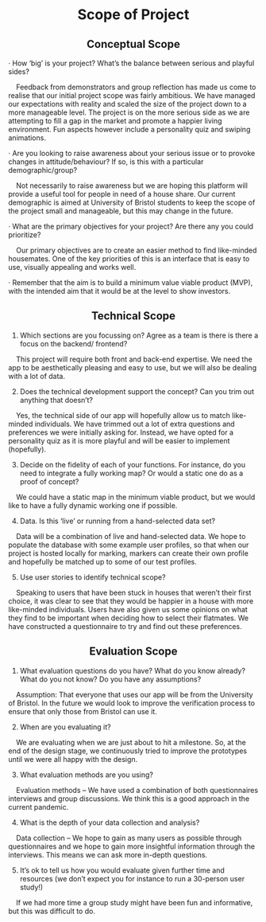 <h1 align="center"> <b> Scope of Project </b> </h1>



<h2 align="center"> <b> Conceptual Scope </b> </h2>

 

·    How ‘big’ is your project? What’s the balance between serious and playful sides?

 

<p>&nbsp;&nbsp;&nbsp;&nbsp;Feedback from demonstrators and group reflection has made us come to realise that our initial project scope was fairly ambitious. We have managed our expectations with reality and scaled the size of the project down to a more manageable level. The project is on the more serious side as we are attempting to fill a gap in the market and promote a happier living environment. Fun aspects however include a personality quiz and swiping animations.<p>

 

·    Are you looking to raise awareness about your serious issue or to provoke changes in attitude/behaviour? If so, is this with a particular demographic/group?

 

<p>&nbsp;&nbsp;&nbsp;&nbsp;Not necessarily to raise awareness but we are hoping this platform will provide a useful tool for people in need of a house share. Our current demographic is aimed at University of Bristol students to keep the scope of the project small and manageable, but this may change in the future.</p>

 

·    What are the primary objectives for your project? Are there any you could prioritize?

 

<p>&nbsp;&nbsp;&nbsp;&nbsp;Our primary objectives are to create an easier method to find like-minded housemates. One of the key priorities of this is an interface that is easy to use, visually appealing and works well.</p> 

 

·    Remember that the aim is to build a minimum value viable product (MVP), with the intended aim that it would be at the level to show investors.

 
<h2 align="center"> <b> Technical Scope </b> </h2>

 

1)   Which sections are you focussing on? Agree as a team is there is there a focus on the backend/ frontend?

 

<p>&nbsp;&nbsp;&nbsp;&nbsp;This project will require both front and back-end expertise. We need the app to be aesthetically pleasing and easy to use, but we will also be dealing with a lot of data.</p>

 

2)   Does the technical development support the concept? Can you trim out anything that doesn’t?

 

<p>&nbsp;&nbsp;&nbsp;&nbsp;Yes, the technical side of our app will hopefully allow us to match like-minded individuals. We have trimmed out a lot of extra questions and preferences we were initially asking for. Instead, we have opted for a personality quiz as it is more playful and will be easier to implement (hopefully).</p>

 

3)   Decide on the fidelity of each of your functions. For instance, do you need to integrate a fully working map? Or would a static one do as a proof of concept?

 

<p>&nbsp;&nbsp;&nbsp;&nbsp;We could have a static map in the minimum viable product, but we would like to have a fully dynamic working one if possible.</p>

 

 

 

 

4)   Data. Is this ‘live’ or running from a hand-selected data set?

 

<p>&nbsp;&nbsp;&nbsp;&nbsp;Data will be a combination of live and hand-selected data. We hope to populate the database with some example user profiles, so that when our project is hosted locally for marking, markers can create their own profile and hopefully be matched up to some of our test profiles.</p> 

 

5) Use user stories to identify technical scope?

 

<p>&nbsp;&nbsp;&nbsp;&nbsp;Speaking to users that have been stuck in houses that weren’t their first choice, it was clear to see that they would be happier in a house with more like-minded individuals. Users have also given us some opinions on what they find to be important when deciding how to select their flatmates. We have constructed a questionnaire to try and find out these preferences.</p>

 

<h2 align="center"> <b> Evaluation Scope </b> </h2>

 

1)   What evaluation questions do you have? What do you know already? What do you not know? Do you have any assumptions?

 

<p>&nbsp;&nbsp;&nbsp;&nbsp;Assumption: That everyone that uses our app will be from the University of Bristol. In the future we would look to improve the verification process to ensure that only those from Bristol can use it.</p>

 

2)   When are you evaluating it?

 

<p>&nbsp;&nbsp;&nbsp;&nbsp;We are evaluating when we are just about to hit a milestone. So, at the end of the design stage, we continuously tried to improve the prototypes until we were all happy with the design.</p>

 

3)   What evaluation methods are you using?

 

<p>&nbsp;&nbsp;&nbsp;&nbsp;Evaluation methods – We have used a combination of both questionnaires interviews and group discussions. We think this is a good approach in the current pandemic.</p>

 

4)   What is the depth of your data collection and analysis? 

 

<p>&nbsp;&nbsp;&nbsp;&nbsp;Data collection – We hope to gain as many users as possible through questionnaires and we hope to gain more insightful information through the interviews. This means we can ask more in-depth questions.</p>

 

5)   It’s ok to tell us how you would evaluate given further time and resources (we don’t expect you for instance to run a 30-person user study!)

 

<p>&nbsp;&nbsp;&nbsp;&nbsp;If we had more time a group study might have been fun and informative, but this was difficult to do.</p> 

 

 

 

 

 

 

 

 
